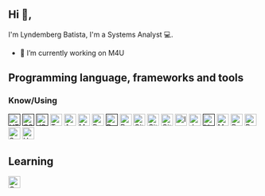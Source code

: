 ## Hi 👋, 
I'm Lyndemberg Batista, I'm a Systems Analyst 💻.

- 🔭 I’m currently working on M4U


## Programming language, frameworks and tools

### Know/Using

[<img src="https://i.imgur.com/PlV6Sua.png" alt="HTML5" width="24">]()
[<img src="https://i.imgur.com/GID3ieB.png" alt="CSS" width="24">]()
[<img src="https://i.imgur.com/WNuhhQb.png" alt="JS" width="24">]()
[<img src="https://i.imgur.com/xaEzNyf.png" alt="Typescript" width="24">](https://www.typescriptlang.org/)
[<img src="https://i.imgur.com/jS1bn1e.png" alt="Angular" width="24">](https://angular.io/)
[<img src="https://i.imgur.com/40npomR.jpg" alt="Materialize CSS" width="24">](https://materializecss.com/)
[<img src="https://i.imgur.com/8e42Ugi.png" alt="Bootstrap" width="24">](https://getbootstrap.com/) 
[<img src="https://i.imgur.com/SMtbhxU.png" alt="Bash" width="24">]() 
[<img src="https://i.imgur.com/BxcFUlR.png" alt="Docker" width="24">](https://hub.docker.com/u/aguirresabino) 
[<img src="https://i.imgur.com/J6yfdyQ.png" alt="Git" width="24">](https://git-scm.com/)
[<img src="https://i.imgur.com/2GzTX7r.png" alt="GitHub" width="24">](https://github.com/aguirresabino)
[<img src="https://i.imgur.com/9gMn8DY.png" alt="GitLab" width="24">](https://gitlab.com/aguirresabino)
[<img src="https://i.imgur.com/ivdERuh.png" alt="Intellij IDEA" width="24">](https://www.jetbrains.com/idea/)
[<img src="https://i.imgur.com/7kdJBwP.png" alt="Java" width="24">](https://www.java.com/)
[<img src="https://i.imgur.com/H1ULAiZ.png" alt="Linux" width="24">]()
[<img src="https://i.imgur.com/JsppkaK.png" alt="MongoDB" width="24">](https://www.mongodb.com/)
[<img src="https://i.imgur.com/lDTyjLG.png" alt="PostgresSQL" width="24">](https://www.postgresql.org/)
[<img src="https://i.imgur.com/K6RsiKi.png" alt="Redis" width="24">](https://redis.io/)
[<img src="https://i.imgur.com/crF7nXv.png" alt="Spring" width="24">](https://spring.io/)
[<img src="https://i.imgur.com/QzjZWpd.png" alt="Heroku" width="24">](https://www.heroku.com/)

## Learning

[<img src="https://i.imgur.com/pFVIuQ9.png" alt="Go" width="24">](https://golang.org/)

